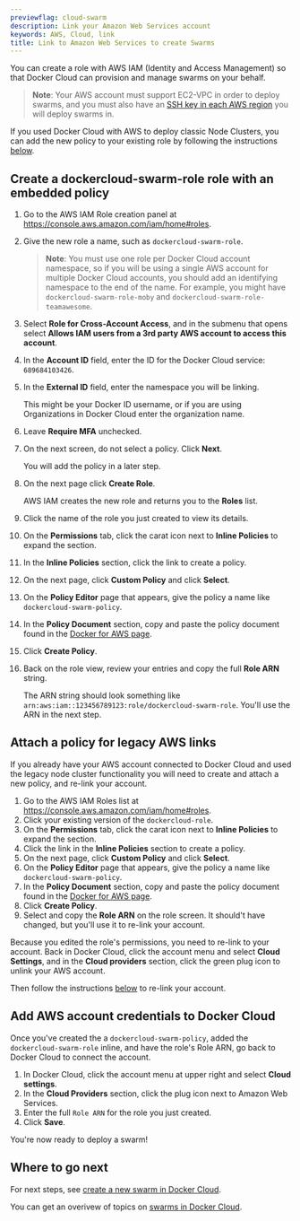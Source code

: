 ```yaml
---
previewflag: cloud-swarm
description: Link your Amazon Web Services account
keywords: AWS, Cloud, link
title: Link to Amazon Web Services to create Swarms
---
```


You can create a role with AWS IAM (Identity and Access Management) so that
Docker Cloud can provision and manage swarms on your behalf.

> **Note**: Your AWS account must support EC2-VPC in order to deploy swarms, and
you must also have an [SSH key in each AWS region](https://docs.aws.amazon.com/AWSEC2/latest/UserGuide/ec2-key-pairs.html)
you will deploy swarms in.

If you used Docker Cloud with AWS to deploy classic Node Clusters, you can add
the new policy to your existing role by following the instructions
[below](#attach-a-policy-for-legacy-aws-links).

## Create a dockercloud-swarm-role role with an embedded policy
1. Go to the AWS IAM Role creation panel at  <a href="https://console.aws.amazon.com/iam/home#roles">https://console.aws.amazon.com/iam/home#roles</a>.
2. Give the new role a name, such as `dockercloud-swarm-role`.

    > **Note**: You must use one role per Docker Cloud account namespace, so if
    you will be using a single AWS account for multiple Docker Cloud accounts,
    you should add an identifying namespace to the end of the name. For example,
    you might have `dockercloud-swarm-role-moby` and
    `dockercloud-swarm-role-teamawesome`.

3.  Select **Role for Cross-Account Access**, and in the submenu that opens select **Allows IAM users from a 3rd party AWS account to access this account**.
4. In the **Account ID** field, enter the ID for the Docker Cloud service: `689684103426`.
5. In the **External ID** field, enter the namespace you will be linking.

    This might be your Docker ID username, or if you are using Organizations in Docker Cloud enter the organization name.

6. Leave **Require MFA** unchecked.
7. On the next screen, do not select a policy. Click **Next**.

    You will add the policy in a later step.

8. On the next page click **Create Role**.

    AWS IAM creates the new role and returns you to the **Roles** list.

9. Click the name of the role you just created to view its details.
10. On the **Permissions** tab, click the carat icon next to **Inline Policies** to expand the section.
11. In the **Inline Policies** section, click the link to create a policy.
12. On the next page, click **Custom Policy** and click **Select**.
13. On the **Policy Editor** page that appears, give the policy a name like `dockercloud-swarm-policy`.
14. In the **Policy Document** section, copy and paste the policy document found in the [Docker for AWS page](/docker-for-aws/iam-permissions/).
15. Click **Create Policy**.
16. Back on the role view, review your entries and copy the full **Role ARN** string.

    The ARN string should look something like `arn:aws:iam::123456789123:role/dockercloud-swarm-role`. You'll use the ARN in the next step.

## Attach a policy for legacy AWS links

If you already have your AWS account connected to Docker Cloud and used the legacy node cluster functionality you will need to create and attach a new policy, and re-link your account.

1. Go to the AWS IAM Roles list at  <a href="https://console.aws.amazon.com/iam/home#roles">https://console.aws.amazon.com/iam/home#roles</a>.
2. Click your existing version of the `dockercloud-role`.
3. On the **Permissions** tab, click the carat icon next to **Inline Policies** to expand the section.
4. Click the link in the **Inline Policies** section to create a policy.
5. On the next page, click **Custom Policy** and click **Select**.
6. On the **Policy Editor** page that appears, give the policy a name like `dockercloud-swarm-policy`.
7. In the **Policy Document** section, copy and paste the policy document found in the [Docker for AWS page](/docker-for-aws/iam-permissions/).
8. Click **Create Policy**.
9. Select and copy the **Role ARN** on the role screen.
    It should't have changed, but you'll use it to re-link your account.

Because you edited the role's permissions, you need to re-link to your account.
Back in Docker Cloud, click the account menu and select **Cloud Settings**, and
in the **Cloud providers** section, click the green plug icon to unlink your AWS
account.

Then follow the instructions [below](#add-aws-account-credentials-to-docker-cloud) to re-link your account.

## Add AWS account credentials to Docker Cloud

Once you've created the a `dockercloud-swarm-policy`, added the
`dockercloud-swarm-role` inline, and have the role's Role ARN, go back to Docker
Cloud to connect the account.

1. In Docker Cloud, click the account menu at upper right and select **Cloud settings**.
2. In the **Cloud Providers** section, click the plug icon next to Amazon Web Services.
3. Enter the full `Role ARN` for the role you just created.
4. Click **Save**.

You're now ready to deploy a swarm!

## Where to go next

For next steps, see [create a new swarm in Docker Cloud](create-cloud-swarm.md).

You can get an overivew of topics on [swarms in Docker Cloud](index.md).

<!-- TODO: Commenting out until this replaces the existing ../infrastructure/link-aws file.

## What's next?

You're ready to start using AWS as the infrastructure provider for swarms in
Docker Cloud! If you came here from the tutorial, click here to [continue the tutorial and deploy your first node](/docker-cloud/getting-started/your_first_node.md).-->
